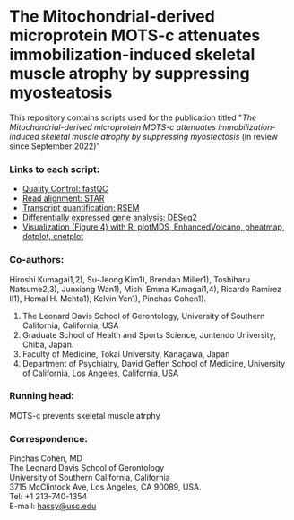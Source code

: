 # The Mitochondrial-derived microprotein MOTS-c attenuates immobilization-induced skeletal muscle atrophy by suppressing myosteatosis  

This repository contains scripts used for the publication titled "*The Mitochondrial-derived microprotein MOTS-c attenuates immobilization-induced skeletal muscle atrophy by suppressing myosteatosis* (in review since September 2022)"  


### Links to each script:  

- [Quality Control: fastQC](https://github.com/hiroshi-kumagai/MOTSc_cast_immobilization/tree/main/scripts/01.fastqc.sh)
- [Read alignment: STAR](https://github.com/hiroshi-kumagai/MOTSc_cast_immobilization/tree/main/scripts/02.star.sh)
- [Transcript quantification: RSEM](https://github.com/hiroshi-kumagai/MOTSc_cast_immobilization/tree/main/scripts/03.rsem.sh)
- [Differentially expressed gene analysis: DESeq2](https://github.com/hiroshi-kumagai/MOTSc_cast_immobilization/blob/main/scripts/04.deseq2_and_figure4_scripts.md)
- [Visualization (Figure 4) with R: plotMDS, EnhancedVolcano, pheatmap, dotplot, cnetplot](https://github.com/hiroshi-kumagai/MOTSc_cast_immobilization/blob/main/scripts/04.deseq2_and_figure4_scripts.md)



### Co-authors:  
Hiroshi Kumagai1,2), Su-Jeong Kim1), Brendan Miller1), Toshiharu Natsume2,3), Junxiang Wan1), Michi Emma Kumagai1,4), Ricardo Ramirez II1), Hemal H. Mehta1), Kelvin Yen1), Pinchas Cohen1).

1)	The Leonard Davis School of Gerontology, University of Southern California, California, USA
2)	Graduate School of Health and Sports Science, Juntendo University, Chiba, Japan.
3)	Faculty of Medicine, Tokai University, Kanagawa, Japan
4)	Department of Psychiatry, David Geffen School of Medicine, University of California, Los Angeles, California, USA



### Running head:  
MOTS-c prevents skeletal muscle atrphy



### Correspondence:  
Pinchas Cohen, MD  
The Leonard Davis School of Gerontology  
University of Southern California, California  
3715 McClintock Ave, Los Angeles, CA 90089, USA.  
Tel: +1 213-740-1354  
E-mail: hassy@usc.edu  

